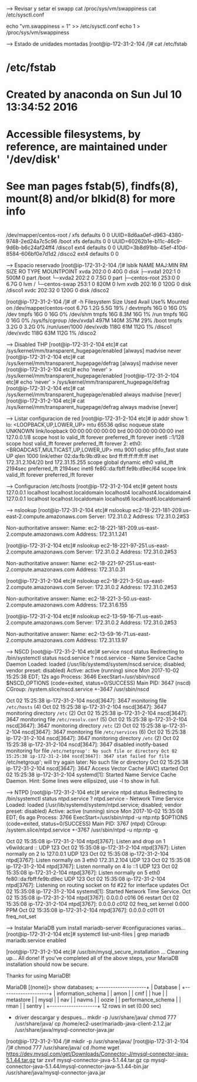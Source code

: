 --> Revisar y setar el swapp
cat /proc/sys/vm/swappiness
cat /etc/sysctl.conf

echo "vm.swappiness = 1" >> /etc/sysctl.conf
echo 1 > /proc/sys/vm/swappiness


--> Estado de unidades montadas
[root@ip-172-31-2-104 /]# cat /etc/fstab

#
# /etc/fstab
# Created by anaconda on Sun Jul 10 13:34:52 2016
#
# Accessible filesystems, by reference, are maintained under '/dev/disk'
# See man pages fstab(5), findfs(8), mount(8) and/or blkid(8) for more info
#
/dev/mapper/centos-root /       xfs     defaults        0 0
UUID=8d6aa0ef-d963-4380-9748-2ed24a7c5c96       /boot   xfs     defaults        0 0
UUID=60262b1e-b11c-46c9-9d6b-b6c24af24ff4       /disco1   ext4     defaults        0 0
UUID=3b8d91bb-45ef-410d-8584-606bf0e7d1d2       /disco2   ext4     defaults        0 0


--> Espacio reservado
[root@ip-172-31-2-104 /]# lsblk
NAME            MAJ:MIN RM  SIZE RO TYPE MOUNTPOINT
xvda            202:0    0   40G  0 disk
├─xvda1         202:1    0  500M  0 part /boot
└─xvda2         202:2    0  7.5G  0 part
  ├─centos-root 253:0    0  6.7G  0 lvm  /
  └─centos-swap 253:1    0  820M  0 lvm
xvdb            202:16   0  120G  0 disk /disco1
xvdc            202:32   0  120G  0 disk /disco2

[root@ip-172-31-2-104 /]# df -h
Filesystem               Size  Used Avail Use% Mounted on
/dev/mapper/centos-root  6.7G  1.2G  5.5G  19% /
devtmpfs                  16G     0   16G   0% /dev
tmpfs                     16G     0   16G   0% /dev/shm
tmpfs                     16G  8.3M   16G   1% /run
tmpfs                     16G     0   16G   0% /sys/fs/cgroup
/dev/xvda1               497M  140M  357M  29% /boot
tmpfs                    3.2G     0  3.2G   0% /run/user/1000
/dev/xvdb                118G   61M  112G   1% /disco1
/dev/xvdc                118G   63M  112G   1% /disco2


--> Disabled THP
[root@ip-172-31-2-104 etc]# cat /sys/kernel/mm/transparent_hugepage/enabled
[always] madvise never
[root@ip-172-31-2-104 etc]# cat /sys/kernel/mm/transparent_hugepage/defrag
[always] madvise never
[root@ip-172-31-2-104 etc]# echo 'never' > /sys/kernel/mm/transparent_hugepage/enabled
[root@ip-172-31-2-104 etc]# echo 'never' > /sys/kernel/mm/transparent_hugepage/defrag
[root@ip-172-31-2-104 etc]# cat /sys/kernel/mm/transparent_hugepage/enabled
always madvise [never]
[root@ip-172-31-2-104 etc]# cat /sys/kernel/mm/transparent_hugepage/defrag
always madvise [never]


--> Listar configuracion de red
[root@ip-172-31-2-104 etc]# ip addr show
1: lo: <LOOPBACK,UP,LOWER_UP> mtu 65536 qdisc noqueue state UNKNOWN
    link/loopback 00:00:00:00:00:00 brd 00:00:00:00:00:00
    inet 127.0.0.1/8 scope host lo
       valid_lft forever preferred_lft forever
    inet6 ::1/128 scope host
       valid_lft forever preferred_lft forever
2: eth0: <BROADCAST,MULTICAST,UP,LOWER_UP> mtu 9001 qdisc pfifo_fast state UP qlen 1000
    link/ether 02:da:fb:9b:d9:ec brd ff:ff:ff:ff:ff:ff
    inet 172.31.2.104/20 brd 172.31.15.255 scope global dynamic eth0
       valid_lft 2194sec preferred_lft 2194sec
    inet6 fe80::da:fbff:fe9b:d9ec/64 scope link
       valid_lft forever preferred_lft forever

--> Configuracion /etc/hosts
[root@ip-172-31-2-104 etc]# getent hosts
127.0.0.1       localhost localhost.localdomain localhost4 localhost4.localdomain4
127.0.0.1       localhost localhost.localdomain localhost6 localhost6.localdomain6

--> nslookup
[root@ip-172-31-2-104 etc]# nslookup ec2-18-221-181-209.us-east-2.compute.amazonaws.com
Server:         172.31.0.2
Address:        172.31.0.2#53

Non-authoritative answer:
Name:   ec2-18-221-181-209.us-east-2.compute.amazonaws.com
Address: 172.31.1.241

[root@ip-172-31-2-104 etc]# nslookup ec2-18-221-97-251.us-east-2.compute.amazonaws.com
Server:         172.31.0.2
Address:        172.31.0.2#53

Non-authoritative answer:
Name:   ec2-18-221-97-251.us-east-2.compute.amazonaws.com
Address: 172.31.0.31

[root@ip-172-31-2-104 etc]# nslookup ec2-18-221-3-50.us-east-2.compute.amazonaws.com
Server:         172.31.0.2
Address:        172.31.0.2#53

Non-authoritative answer:
Name:   ec2-18-221-3-50.us-east-2.compute.amazonaws.com
Address: 172.31.6.155

[root@ip-172-31-2-104 etc]# nslookup ec2-13-59-16-71.us-east-2.compute.amazonaws.com
Server:         172.31.0.2
Address:        172.31.0.2#53

Non-authoritative answer:
Name:   ec2-13-59-16-71.us-east-2.compute.amazonaws.com
Address: 172.31.13.97

--> NSCD
[root@ip-172-31-2-104 etc]# service nscd status
Redirecting to /bin/systemctl status  nscd.service
? nscd.service - Name Service Cache Daemon
   Loaded: loaded (/usr/lib/systemd/system/nscd.service; disabled; vendor preset: disabled)
   Active: active (running) since Mon 2017-10-02 15:25:38 EDT; 12s ago
  Process: 3646 ExecStart=/usr/sbin/nscd $NSCD_OPTIONS (code=exited, status=0/SUCCESS)
 Main PID: 3647 (nscd)
   CGroup: /system.slice/nscd.service
           +-3647 /usr/sbin/nscd

Oct 02 15:25:38 ip-172-31-2-104 nscd[3647]: 3647 monitoring file `/etc/hosts` (4)
Oct 02 15:25:38 ip-172-31-2-104 nscd[3647]: 3647 monitoring directory `/etc` (2)
Oct 02 15:25:38 ip-172-31-2-104 nscd[3647]: 3647 monitoring file `/etc/resolv.conf` (5)
Oct 02 15:25:38 ip-172-31-2-104 nscd[3647]: 3647 monitoring directory `/etc` (2)
Oct 02 15:25:38 ip-172-31-2-104 nscd[3647]: 3647 monitoring file `/etc/services` (6)
Oct 02 15:25:38 ip-172-31-2-104 nscd[3647]: 3647 monitoring directory `/etc` (2)
Oct 02 15:25:38 ip-172-31-2-104 nscd[3647]: 3647 disabled inotify-based monitoring for file `/etc/netgroup': No such file or directory
Oct 02 15:25:38 ip-172-31-2-104 nscd[3647]: 3647 stat failed for file `/etc/netgroup'; will try again later: No such file or directory
Oct 02 15:25:38 ip-172-31-2-104 nscd[3647]: 3647 Access Vector Cache (AVC) started
Oct 02 15:25:38 ip-172-31-2-104 systemd[1]: Started Name Service Cache Daemon.
Hint: Some lines were ellipsized, use -l to show in full.

--> NTPD
[root@ip-172-31-2-104 etc]# service ntpd status
Redirecting to /bin/systemctl status  ntpd.service
? ntpd.service - Network Time Service
   Loaded: loaded (/usr/lib/systemd/system/ntpd.service; disabled; vendor preset: disabled)
   Active: active (running) since Mon 2017-10-02 15:35:08 EDT; 6s ago
  Process: 3766 ExecStart=/usr/sbin/ntpd -u ntp:ntp $OPTIONS (code=exited, status=0/SUCCESS)
 Main PID: 3767 (ntpd)
   CGroup: /system.slice/ntpd.service
           +-3767 /usr/sbin/ntpd -u ntp:ntp -g

Oct 02 15:35:08 ip-172-31-2-104 ntpd[3767]: Listen and drop on 1 v6wildcard :: UDP 123
Oct 02 15:35:08 ip-172-31-2-104 ntpd[3767]: Listen normally on 2 lo 127.0.0.1 UDP 123
Oct 02 15:35:08 ip-172-31-2-104 ntpd[3767]: Listen normally on 3 eth0 172.31.2.104 UDP 123
Oct 02 15:35:08 ip-172-31-2-104 ntpd[3767]: Listen normally on 4 lo ::1 UDP 123
Oct 02 15:35:08 ip-172-31-2-104 ntpd[3767]: Listen normally on 5 eth0 fe80::da:fbff:fe9b:d9ec UDP 123
Oct 02 15:35:08 ip-172-31-2-104 ntpd[3767]: Listening on routing socket on fd #22 for interface updates
Oct 02 15:35:08 ip-172-31-2-104 systemd[1]: Started Network Time Service.
Oct 02 15:35:08 ip-172-31-2-104 ntpd[3767]: 0.0.0.0 c016 06 restart
Oct 02 15:35:08 ip-172-31-2-104 ntpd[3767]: 0.0.0.0 c012 02 freq_set kernel 0.000 PPM
Oct 02 15:35:08 ip-172-31-2-104 ntpd[3767]: 0.0.0.0 c011 01 freq_not_set


--> Instalar MariaDB
yum install mariadb-server
#configuraciones varias...
[root@ip-172-31-2-104 etc]# systemctl list-unit-files | grep mariadb
mariadb.service                             enabled

[root@ip-172-31-2-104 etc]# /usr/bin/mysql_secure_installation
...
Cleaning up...
All done!  If you've completed all of the above steps, your MariaDB
installation should now be secure.

Thanks for using MariaDB!

MariaDB [(none)]> show databases;
+--------------------+
| Database           |
+--------------------+
| information_schema |
| amon               |
| cmf                |
| hue                |
| metastore          |
| mysql              |
| nav                |
| navms              |
| oozie              |
| performance_schema |
| rman               |
| sentry             |
+--------------------+
12 rows in set (0.00 sec)

- driver descargar y despues...
mkdir -p /usr/share/java/
chmod 777 /usr/share/java/
cp /home/ec2-user/mariadb-java-client-2.1.2.jar /usr/share/java/mysql-connector-java.jar

[root@ip-172-31-2-104 /]# mkdir -p /usr/share/java/
[root@ip-172-31-2-104 /]# chmod 777 /usr/share/java/
cd /home
wget https://dev.mysql.com/get/Downloads/Connector-J/mysql-connector-java-5.1.44.tar.gz
tar zxvf mysql-connector-java-5.1.44.tar.gz
cp mysql-connector-java-5.1.44/mysql-connector-java-5.1.44-bin.jar /usr/share/java/mysql-connector-java.jar



